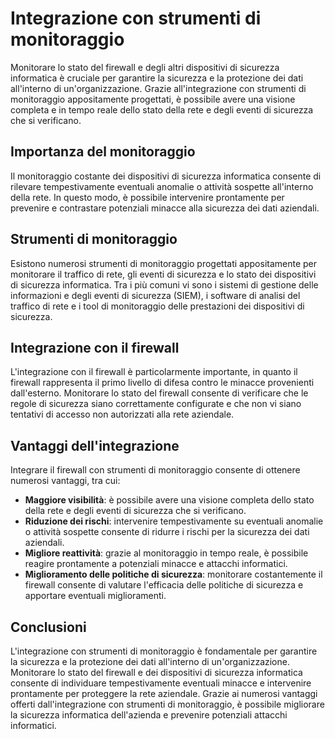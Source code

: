 # Integrazione con strumenti di monitoraggio

Monitorare lo stato del firewall e degli altri dispositivi di sicurezza informatica è cruciale per garantire la sicurezza e la protezione dei dati all'interno di un'organizzazione. Grazie all'integrazione con strumenti di monitoraggio appositamente progettati, è possibile avere una visione completa e in tempo reale dello stato della rete e degli eventi di sicurezza che si verificano.

## Importanza del monitoraggio

Il monitoraggio costante dei dispositivi di sicurezza informatica consente di rilevare tempestivamente eventuali anomalie o attività sospette all'interno della rete. In questo modo, è possibile intervenire prontamente per prevenire e contrastare potenziali minacce alla sicurezza dei dati aziendali.

## Strumenti di monitoraggio

Esistono numerosi strumenti di monitoraggio progettati appositamente per monitorare il traffico di rete, gli eventi di sicurezza e lo stato dei dispositivi di sicurezza informatica. Tra i più comuni vi sono i sistemi di gestione delle informazioni e degli eventi di sicurezza (SIEM), i software di analisi del traffico di rete e i tool di monitoraggio delle prestazioni dei dispositivi di sicurezza.

## Integrazione con il firewall

L'integrazione con il firewall è particolarmente importante, in quanto il firewall rappresenta il primo livello di difesa contro le minacce provenienti dall'esterno. Monitorare lo stato del firewall consente di verificare che le regole di sicurezza siano correttamente configurate e che non vi siano tentativi di accesso non autorizzati alla rete aziendale.

## Vantaggi dell'integrazione

Integrare il firewall con strumenti di monitoraggio consente di ottenere numerosi vantaggi, tra cui:

- **Maggiore visibilità**: è possibile avere una visione completa dello stato della rete e degli eventi di sicurezza che si verificano.
- **Riduzione dei rischi**: intervenire tempestivamente su eventuali anomalie o attività sospette consente di ridurre i rischi per la sicurezza dei dati aziendali.
- **Migliore reattività**: grazie al monitoraggio in tempo reale, è possibile reagire prontamente a potenziali minacce e attacchi informatici.
- **Miglioramento delle politiche di sicurezza**: monitorare costantemente il firewall consente di valutare l'efficacia delle politiche di sicurezza e apportare eventuali miglioramenti.

## Conclusioni

L'integrazione con strumenti di monitoraggio è fondamentale per garantire la sicurezza e la protezione dei dati all'interno di un'organizzazione. Monitorare lo stato del firewall e dei dispositivi di sicurezza informatica consente di individuare tempestivamente eventuali minacce e intervenire prontamente per proteggere la rete aziendale. Grazie ai numerosi vantaggi offerti dall'integrazione con strumenti di monitoraggio, è possibile migliorare la sicurezza informatica dell'azienda e prevenire potenziali attacchi informatici.